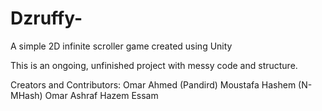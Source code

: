# Dzruffy-
A simple 2D infinite scroller game created using Unity


This is an ongoing, unfinished project with messy code and structure.

Creators and Contributors:
Omar Ahmed (Pandird)
Moustafa Hashem (N-MHash)
Omar Ashraf
Hazem Essam
